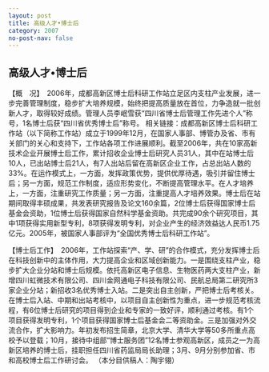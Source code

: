 ```yaml
---
layout: post
title: 高级人才•博士后
category: 2007
no-post-nav: false
---
```


## 高级人才•博士后

【概　况】　2006年，成都高新区博士后科研工作站立足区内支柱产业发展，进一步完善管理制度，稳步扩大培养规模，始终把提高质量放在首位，力争造就一批创新人才，取得较好成绩。管理人员李岷雪获“四川省博士后管理工作先进个人”称号，1名博士后获“四川省优秀博士后”称号。
相关链接：成都高新区博士后科研工作站（以下简称工作站）成立于1999年12月，在国家人事部、博管办及省、市有关部门的关心和支持下，工作站各项工作进展顺利。截至2006年，共在10家高新技术企业开展博士后工作，累计招收企业博士后研究人员31人，其中在站博士后10人，已出站博士后21人，有7人出站后留在高新区企业工作，占总出站人数的33%。在运作模式上，一方面，发挥政策优势，提供优厚待遇，吸引并留住博士后；另一方面，规范工作制度，适应形势变化，不断提高管理水平。在人才培养上，一方面，注重研究工作质量；另一方面，注重提高人才培养效果。博士后在站期间取得丰硕成果，共发表研究报告及论文160余篇，2位博士后获得国家博士后基金会资助，1位博士后获得国家自然科学基金资助。共完成90余个研究项目，其中1项获得实用新型专利，8项获得发明专利，对企业产生的经济效益达人民币1.75亿元。2005年，被国家人事部评为“全国优秀博士后科研工作站”。

【博士后工作】　2006年，工作站探索“产、学、研”的合作模式，充分发挥博士后在科技创新中的主体作用，大力提高企业和区域创新能力。一是围绕支柱产业，稳步扩大企业分站和博士后规模。依托高新区电子信息、生物医药两大支柱产业，新增四川虹微技术有限公司、四川金网通电子科技有限公司、民航总局第二研究所3家企业分站；新招收3名优秀博士入站。二是突出自主创新，严把博士后考核关。在博士后入站、中期和出站考核中，以项目自主创新性为重点，进一步规范考核流程，有6位博士后研究的项目得到企业和专家的一致好评，顺利通过考核。有1个项目获得发明专利，1个项目获得国家博士后基金会二等资助金。三是加强对外交流合作，扩大影响力。年初发布招生简章，北京大学、清华大学等50多所重点高校予以登载；10月，接待中组部“博士服务团”12名博士参观高新区，成员之一为高新区培养的博士后，挂职担任四川省药监局局长助理；3月、9月分别参加省、市和高校博士后工作研讨会。
（本分目供稿人：陶宇翎）
